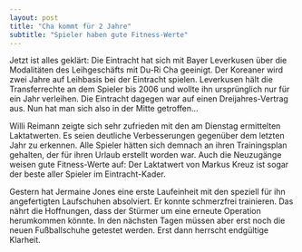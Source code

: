 ```yaml
---
layout: post
title: "Cha kommt für 2 Jahre"
subtitle: "Spieler haben gute Fitness-Werte"
---
```


Jetzt ist alles geklärt: Die Eintracht hat sich mit Bayer Leverkusen über die Modalitäten des Leihgeschäfts mit Du-Ri Cha geeinigt. Der Koreaner wird zwei Jahre auf Leihbasis bei der Eintracht spielen. Leverkusen hält die Transferrechte an dem Spieler bis 2006 und wollte ihn ursprünglich nur für ein Jahr verleihen. Die Eintracht dagegen war auf einen Dreijahres-Vertrag aus. Nun hat man sich also in der Mitte getroffen...

Willi Reimann zeigte sich sehr zufrieden mit den am Dienstag ermittelten Laktatwerten. Es seien deutliche Verbesserungen gegenüber dem letzten Jahr zu erkennen. Alle Spieler hätten sich demnach an ihren Trainingsplan gehalten, der für ihren Urlaub erstellt worden war. Auch die Neuzugänge weisen gute Fitness-Werte auf: Der Laktatwert von Markus Kreuz ist sogar der beste aller Spieler im Eintracht-Kader.

Gestern hat Jermaine Jones eine erste Laufeinheit mit den speziell für ihn angefertigten Laufschuhen absolviert. Er konnte schmerzfrei trainieren. Das nährt die Hoffnungen, dass der Stürmer um eine erneute Operation herumkommen könnte. In den nächsten Tagen müssen aber erst noch die neuen Fußballschuhe getestet werden. Erst dann herrscht endgültige Klarheit.
